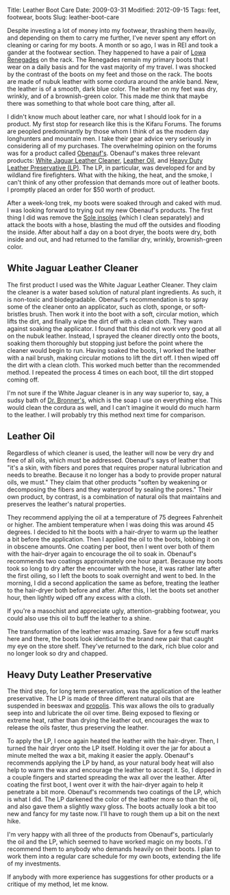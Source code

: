Title: Leather Boot Care
Date: 2009-03-31
Modified: 2012-09-15
Tags: feet, footwear, boots
Slug: leather-boot-care

Despite investing a lot of money into my footwear, thrashing them heavily, and depending on them to carry me further, I've never spent any effort on cleaning or caring for my boots. A month or so ago, I was in REI and took a gander at the footwear section. They happened to have a pair of <a href="http://pig-monkey.com/2008/02/02/lowa-renegade-mid-hiking-boots/">Lowa Renegades</a> on the rack. The Renegades remain my primary boots that I wear on a daily basis and for the vast majority of my travel. I was shocked by the contrast of the boots on my feet and those on the rack. The boots are made of nubuk leather with some cordura around the ankle band. New, the leather is of a smooth, dark blue color. The leather on my feet was dry, wrinkly, and of a brownish-green color. This made me think that maybe there was something to that whole boot care thing, after all.

I didn't know much about leather care, nor what I should look for in a product. My first stop for research like this is the Kifaru Forums. The forums are peopled predominantly by those whom I think of as the modern day longhunters and mountain men. I take their gear advice very seriously in considering all of my purchases. The overwhelming opinion on the forums was for a product called <a href="http://www.obenaufs.com">Obenauf's</a>. Obenauf's makes three relevant products: <a href="https://www.obenaufs.com/index.php?route=product/category&amp;path=25">White Jaguar Leather Cleaner</a>, <a href="https://www.obenaufs.com/index.php?route=product/category&amp;path=18">Leather Oil</a>, and <a href="https://www.obenaufs.com/index.php?route=product/category&amp;path=20">Heavy Duty Leather Preservative (LP)</a>. The LP, in particular, was developed for and by wildland fire firefighters. What with the hiking, the heat, and the smoke, I can't think of any other profession that demands more out of leather boots. I promptly placed an order for $50 worth of product.

<!--more-->

After a week-long trek, my boots were soaked through and caked with mud. I was looking forward to trying out my new Obenauf's products. The first thing I did was remove the <a href="http://pig-monkey.com/2008/06/05/sole-and-superfeet/">Sole insoles</a> (which I clean separately) and attack the boots with a hose, blasting the mud off the outsides and flooding the inside. After about half a day on a boot dryer, the boots were dry, both inside and out, and had returned to the familiar dry, wrinkly, brownish-green color.

<h2>White Jaguar Leather Cleaner</h2>

The first product I used was the White Jaguar Leather Cleaner. They claim the cleaner is a water based solution of natural plant ingredients. As such, it is non-toxic and biodegradable. Obenauf's recommendation is to spray some of the cleaner onto an applicator, such as cloth, sponge, or soft-bristles brush. Then work it into the boot with a soft, circular motion, which lifts the dirt, and finally wipe the dirt off with a clean cloth. They warn against soaking the applicator. I found that this did not work very good at all on the nubuk leather. Instead, I sprayed the cleaner directly onto the boots, soaking them thoroughly but stopping just before the point where the cleaner would begin to run. Having soaked the boots, I worked the leather with a nail brush, making circular motions to lift the dirt off. I then wiped off the dirt with a clean cloth. This worked much better than the recommended method. I repeated the process 4 times on each boot, till the dirt stopped coming off.

I'm not sure if the White Jaguar cleaner is in any way superior to, say, a sudsy bath of <a href="http://www.drbronner.com/">Dr. Bronner's</a>, which is the soap I use on everything else. This would clean the cordura as well, and I can't imagine it would do much harm to the leather. I will probably try this method next time for comparison.

<h2>Leather Oil</h2>

Regardless of which cleaner is used, the leather will now be very dry and free of all oils, which must be addressed. Obenauf's says of leather that "it's a skin, with fibers and pores that requires proper natural lubrication and needs to breathe. Because it no longer has a body to provide proper natural oils, we must." They claim that other products "soften by weakening or decomposing the fibers and they waterproof by sealing the pores." Their own product, by contrast, is a combination of natural oils that maintains and preserves the leather's natural properties.

They recommend applying the oil at a temperature of 75 degrees Fahrenheit or higher. The ambient temperature when I was doing this was around 45 degrees. I decided to hit the boots with a hair-dryer to warm up the leather a bit before the application. Then I applied the oil to the boots, lobbing it on in obscene amounts. One coating per boot, then I went over both of them with the hair-dryer again to encourage the oil to soak in. Obenauf's recommends two coatings approximately one hour apart. Because my boots took so long to dry after the encounter with the hose, it was rather late after the first oiling, so I left the boots to soak overnight and went to bed. In the morning, I did a second application the same as before, treating the leather to the hair-dryer both before and after. After this, I let the boots set another hour, then lightly wiped off any excess with a cloth.

If you're a masochist and appreciate ugly, attention-grabbing footwear, you could also use this oil to buff the leather to a shine.

The transformation of the leather was amazing. Save for a few scuff marks here and there, the boots look identical to the brand new pair that caught my eye on the store shelf. They've returned to the dark, rich blue color and no longer look so dry and chapped.

<h2>Heavy Duty Leather Preservative</h2>

The third step, for long term preservation, was the application of the leather preservative. The LP is made of three different natural oils that are suspended in beeswax and <a href="http://en.wikipedia.org/wiki/Propolis">propolis</a>. This wax allows the oils to gradually seep into and lubricate the oil over time. Being exposed to flexing or extreme heat, rather than drying the leather out, encourages the wax to release the oils faster, thus preserving the leather.

To apply the LP, I once again heated the leather with the hair-dryer. Then, I turned the hair dryer onto the LP itself. Holding it over the jar for about a minute melted the wax a bit, making it easier the apply. Obenauf's recommends applying the LP by hand, as your natural body heat will also help to warm the wax and encourage the leather to accept it. So, I dipped in a couple fingers and started spreading the wax all over the leather. After coating the first boot, I went over it with the hair-dryer again to help it penetrate a bit more. Obenauf's recommends two coatings of the LP, which is what I did. The LP darkened the color of the leather more so than the oil, and also gave them a slightly waxy gloss. The boots actually look a bit too new and fancy for my taste now. I'll have to rough them up a bit on the next hike.

I'm very happy with all three of the products from Obenauf's, particularly the oil and the LP, which seemed to have worked magic on my boots. I'd recommend them to anybody who demands heavily on their boots. I plan to work them into a regular care schedule for my own boots, extending the life of my investments.

If anybody with more experience has suggestions for other products or a critique of my method, let me know.
